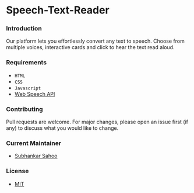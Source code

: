 # Speech-Text-Reader

### Introduction

Our platform lets you effortlessly convert any text to speech. Choose from multiple voices, interactive cards and click to hear the text read aloud. 




### Requirements
- `HTML`
- `CSS`
- `Javascript`
- [Web Speech API](https://developer.mozilla.org/en-US/docs/Web/API/Web_Speech_API)



### Contributing

Pull requests are welcome. For major changes, please open an issue first (if any)
to discuss what you would like to change.


### Current Maintainer
- [Subhankar Sahoo](https://github.com/sahoo-subha)

### License

- [MIT]()
